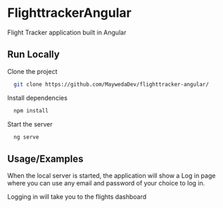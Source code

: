# FlighttrackerAngular
Flight Tracker application built in Angular

## Run Locally

Clone the project

```bash
  git clone https://github.com/MaywedaDev/flighttracker-angular/
```


Install dependencies

```bash
  npm install
```

Start the server

```bash
  ng serve
```


## Usage/Examples


When the local server is started, the application will show a Log in page where you can use any email and password of your choice to log in.

Logging in will take  you to the flights dashboard

